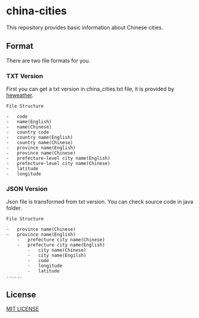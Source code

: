 # china-cities

This repository provides basic information about Chinese cities.

## Format

There are two file formats for you.

### TXT Version

First you can get a txt version in china_cities.txt file, it is provided by [heweather](https://www.heweather.com/).

```
File Structure

-   code
-   name(English)
-   name(Chinese)
-   country code
-   country name(English)
-   country name(Chinese)
-   province name(English)
-   province name(Chinese)
-   prefecture-level city name(English)
-   prefecture-level city name(Chinese)
-   latitude
-   longitude
```

### JSON Version

Json file is transformed from txt version. You can check source code in java folder.

```
File Structure

-   province name(Chinese)
-   province name(English)
    -   prefecture city name(Chinese)
    -   prefecture city name(English)
        -   city name(Chinese)
        -   city name(Engilsh)
        -   code
        -   longitude
        -   latitude
......
```

## License

[MIT LICENSE](./LICENSE)